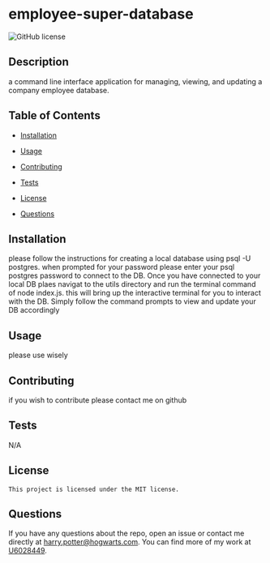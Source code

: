 
# employee-super-database
![GitHub license](https://img.shields.io/badge/license-MIT-blue.svg)

## Description

a command line interface application for managing, viewing, and updating a company employee database.

## Table of Contents

* [Installation](#installation)
* [Usage](#usage)
* [Contributing](#contributing)
* [Tests](#tests)

* [License](#license)

* [Questions](#questions)

## Installation

please follow the instructions for creating a local database using psql -U postgres. when prompted for your password please enter your psql postgres password to connect to the DB. Once you have connected to your local DB plaes navigat to the utils directory and run the terminal command of node index.js. this will bring up the interactive terminal for you to interact with the DB. Simply follow the command prompts to view and update your DB accordingly

## Usage

please use wisely

## Contributing

if you wish to contribute please contact me on github

## Tests

N/A

## License
    
    This project is licensed under the MIT license.

## Questions

If you have any questions about the repo, open an issue or contact me directly at harry.potter@hogwarts.com. You can find more of my work at [U6028449](https://github.com/U6028449/).
  
